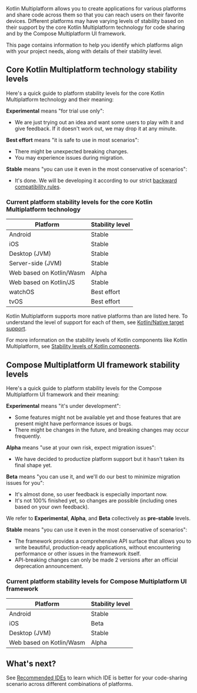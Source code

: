 [//]: # (title: Stability of supported platforms)

Kotlin Multiplatform allows you to create applications for various platforms and share code across them so that you can
reach users on their favorite devices. Different platforms may have varying levels of stability based on their support
by the core Kotlin Multiplatform technology for code sharing and by the Compose Multiplatform UI framework.

This page contains information to help you identify which platforms align with your project needs, along with details of
their stability level.

## Core Kotlin Multiplatform technology stability levels

Here's a quick guide to platform stability levels for the core Kotlin Multiplatform technology and their meaning:

**Experimental** means "for trial use only":

* We are just trying out an idea and want some users to play with it and give feedback. If it doesn't work out, we may
  drop it at any minute.

**Best effort** means "it is safe to use in most scenarios":

* There might be unexpected breaking changes.
* You may experience issues during migration.

**Stable** means "you can use it even in the most conservative of scenarios":

* It's done. We will be developing it according to our strict [backward compatibility rules](https://kotlinfoundation.org/language-committee-guidelines/).

### Current platform stability levels for the core Kotlin Multiplatform technology

| Platform                 | Stability level |
|--------------------------|-----------------|
| Android                  | Stable          |
| iOS                      | Stable          |
| Desktop (JVM)            | Stable          |
| Server-side (JVM)        | Stable          |
| Web based on Kotlin/Wasm | Alpha           |
| Web based on Kotlin/JS   | Stable          |
| watchOS                  | Best effort     |
| tvOS                     | Best effort     |

Kotlin Multiplatform supports more native platforms than are listed here. To understand the level of support for each of
them, see [Kotlin/Native target support](https://kotlinlang.org/docs/native-target-support.html).

For more information on the stability levels of Kotlin components like Kotlin Multiplatform,
see [Stability levels of Kotlin components](https://kotlinlang.org/docs/components-stability.html#current-stability-of-kotlin-components).

## Compose Multiplatform UI framework stability levels

Here's a quick guide to platform stability levels for the Compose Multiplatform UI framework and their meaning:

**Experimental** means "it's under development":

* Some features might not be available yet and those features that are present might have performance issues or bugs.
* There might be changes in the future, and breaking changes may occur frequently.

**Alpha** means "use at your own risk, expect migration issues":

* We have decided to productize platform support but it hasn't taken its final shape yet.

**Beta** means "you can use it, and we'll do our best to minimize migration issues for you":

* It's almost done, so user feedback is especially important now.
* It's not 100% finished yet, so changes are possible (including ones based on your own feedback).

We refer to **Experimental**, **Alpha**, and **Beta** collectively as **pre-stable** levels.

**Stable** means "you can use it even in the most conservative of scenarios":

* The framework provides a comprehensive API surface that allows you to write beautiful, production-ready applications,
  without encountering performance or other issues in the framework itself.
* API-breaking changes can only be made 2 versions after an official deprecation announcement.

### Current platform stability levels for Compose Multiplatform UI framework

| Platform                 | Stability level |
|--------------------------|-----------------|
| Android                  | Stable          |
| iOS                      | Beta            |
| Desktop (JVM)            | Stable          |
| Web based on Kotlin/Wasm | Alpha           |

## What's next?

See [Recommended IDEs](recommended-ides.md) to learn which IDE is better for your code-sharing scenario across different
combinations of platforms.

